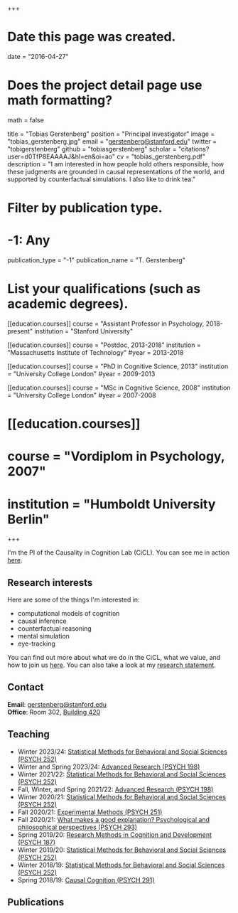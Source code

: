 +++
# Date this page was created.
date = "2016-04-27"

# Does the project detail page use math formatting?
math = false

title = "Tobias Gerstenberg"
position = "Principal investigator"
image = "tobias_gerstenberg.jpg"
email = "gerstenberg@stanford.edu"
twitter = "tobigerstenberg"
github = "tobiasgerstenberg"
scholar = "citations?user=d0TfP8EAAAAJ&hl=en&oi=ao"
cv = "tobias_gerstenberg.pdf"
description = "I am interested in how people hold others responsible, how these judgments are grounded in causal representations of the world, and supported by counterfactual simulations. I also like to drink tea."

# Filter by publication type.
# -1: Any
publication_type = "-1"
publication_name = "T. Gerstenberg"

# List your qualifications (such as academic degrees).
[[education.courses]]
  course = "Assistant Professor in Psychology, 2018-present"
  institution = "Stanford University"

[[education.courses]]
  course = "Postdoc, 2013-2018"
  institution = "Massachusetts Institute of Technology"
  #year = 2013-2018

[[education.courses]]
  course = "PhD in Cognitive Science, 2013"
  institution = "University College London"
  #year = 2009-2013

[[education.courses]]
  course = "MSc in Cognitive Science, 2008"
  institution = "University College London"
  #year = 2007-2008

#  [[education.courses]]
  #  course = "Vordiplom in Psychology, 2007"
  #  institution = "Humboldt University Berlin"
 
+++

I'm the PI of the Causality in Cognition Lab (CiCL). You can see me in action [here](https://www.youtube.com/playlist?list=PLlZkTfX9LEWADfOmHYhzn45KMLvtX-Zu4). 

## Research interests

Here are some of the things I'm interested in: 

- computational models of cognition
- causal inference 
- counterfactual reasoning
- mental simulation
- eye-tracking

You can find out more about what we do in the CiCL, what we value, and how to join us [here](../../research_values/). You can also take a look at my [research statement](../../misc/tobias_gerstenberg_research_statement.pdf). 

## Contact

__Email__: gerstenberg@stanford.edu   
__Office__: Room 302, [Building 420](https://goo.gl/maps/mBbkXZfiSR42)

## Teaching

- Winter 2023/24: [Statistical Methods for Behavioral and Social Sciences (PSYCH 252)](https://psych252.github.io/)
- Winter and Spring 2023/24: [Advanced Research (PSYCH 198)](https://psych198.stanford.edu)
- Winter 2021/22: [Statistical Methods for Behavioral and Social Sciences (PSYCH 252)](https://psych252.github.io/)
- Fall, Winter, and Spring 2021/22: [Advanced Research (PSYCH 198)](https://psych198.stanford.edu)
- Winter 2020/21: [Statistical Methods for Behavioral and Social Sciences (PSYCH 252)](https://psych252.github.io/)
- Fall 2020/21: [Experimental Methods (PSYCH 251)](https://explorecourses.stanford.edu/search;jsessionid=1vwlzj7h09e9lzakcp1adv6d?q=PSYCH+251%3a+Experimental+Methods&view=catalog&filter-coursestatus-Active=on&academicYear=20202021)
- Fall 2020/21: [What makes a good explanation? Psychological and philosophical perspectives (PSYCH 293)](https://psych293.github.io/)
- Spring 2019/20: [Research Methods in Cognition and Development (PSYCH 187)](https://psychology.stanford.edu/courses/2019-2020-psych-187)
- Winter 2019/20: [Statistical Methods for Behavioral and Social Sciences (PSYCH 252)](https://psych252.github.io/)
- Winter 2018/19: [Statistical Methods for Behavioral and Social Sciences (PSYCH 252)](https://psych252.github.io/)
- Spring 2018/19: [Causal Cognition (PSYCH 291)](https://tobiasgerstenberg.github.io/causal_cognition/)

## Publications